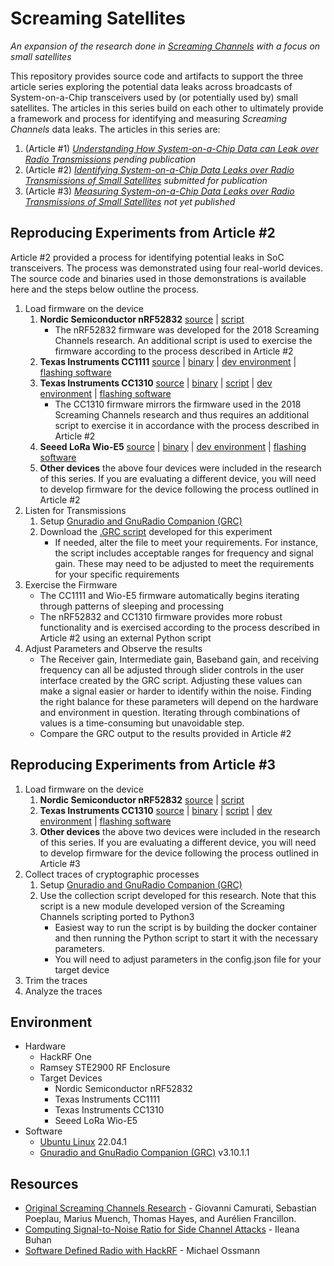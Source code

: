 # Screaming Satellites 
_An expansion of the research done in [Screaming Channels](https://eurecom-s3.github.io/screaming_channels/) with a focus on small satellites_

This repository provides source code and artifacts to support the three article series exploring the potential data leaks across broadcasts of System-on-a-Chip transceivers used by (or potentially used by) small satellites. The articles in this series build on each other to ultimately provide a framework and process for identifying and measuring _Screaming Channels_ data leaks. The articles in this series are:
1. (Article #1) [_Understanding How System-on-a-Chip Data can Leak over Radio Transmissions_](https://www.ijatl.org/) _pending publication_
2. (Article #2) [_Identifying System-on-a-Chip Data Leaks over Radio Transmissions of Small Satellites_](https://www.ijatl.org/) _submitted for publication_
3. (Article #3) [_Measuring System-on-a-Chip Data Leaks over Radio Transmissions of Small Satellites_](https://www.ijatl.org/) _not yet published_

## Reproducing Experiments from Article #2
Article #2 provided a process for identifying potential leaks in SoC transceivers. The process was demonstrated using four real-world devices. The source code and binaries used in those demonstrations is available here and the steps below outline the process. 

1. Load firmware on the device
   1. **Nordic Semiconductor nRF52832** [source](https://github.com/eurecom-s3/screaming_channels) | [script](https://github.com/GallagherTom/screaming_satellites/blob/main/scripts/alternate-sleep-active/nRF52832.py) 
      + The nRF52832 firmware was developed for the 2018 Screaming Channels research. An additional script is used to exercise the firmware according to the process described in Article #2
   3. **Texas Instruments CC1111** [source](https://github.com/GallagherTom/screaming_satellites/tree/main/firmware/cc1111) | [binary](https://github.com/GallagherTom/screaming_satellites/tree/main/firmware/cc1111/binary) | [dev environment](https://www.iar.com/products/architectures/iar-embedded-workbench-for-8051/) | [flashing software](https://www.ti.com/tool/FLASH-PROGRAMMER)
   4. **Texas Instruments CC1310** [source](https://github.com/GallagherTom/screaming_satellites/tree/main/firmware/cc1310) | [binary](https://github.com/GallagherTom/screaming_satellites/tree/main/firmware/cc1310/binary) | [script](https://github.com/GallagherTom/screaming_satellites/blob/main/scripts/alternate-sleep-active/cc1310.py) | [dev environment](https://www.ti.com/tool/CCSTUDIO) | [flashing software](https://www.ti.com/tool/CCSTUDIO)
      + The CC1310 firmware mirrors the firmware used in the 2018 Screaming Channels research and thus requires an additional script to exercise it in accordance with the process described in Article #2
   6. **Seeed LoRa Wio-E5** [source](https://github.com/GallagherTom/screaming_satellites/tree/main/firmware/Wio-E5%20Mini) | [binary](https://github.com/GallagherTom/screaming_satellites/tree/main/firmware/Wio-E5%20Mini/binary) | [dev environment](https://www.st.com/en/development-tools/stm32cubeide.html) | [flashing software](https://www.st.com/en/development-tools/stm32cubeprog.html)
   7. **Other devices** the above four devices were included in the research of this series. If you are evaluating a different device, you will need to develop firmware for the device following the process outlined in Article #2 
2. Listen for Transmissions
   1. Setup [Gnuradio and GnuRadio Companion (GRC)](https://www.gnuradio.org/)
   2. Download the [.GRC script](https://github.com/GallagherTom/screaming_satellites/tree/main/frequency-time-analysis) developed for this experiment
      + If needed, alter the file to meet your requirements. For instance, the script includes acceptable ranges for frequency and signal gain. These may need to be adjusted to meet the requirements for your specific requirements
3. Exercise the Firmware
   + The CC1111 and Wio-E5 firmware automatically begins iterating through patterns of sleeping and processing
   + The nRF52832 and CC1310 firmware provides more robust functionality and is exercised according to the process described in Article #2 using an external Python script
4. Adjust Parameters and Observe the results
   + The Receiver gain, Intermediate gain, Baseband gain, and receiving frequency can all be adjusted through slider controls in the user interface created by the GRC script. Adjusting these values can make a signal easier or harder to identify within the noise. Finding the right balance for these parameters will depend on the hardware and environment in question. Iterating through combinations of values is a time-consuming but unavoidable step.
   + Compare the GRC output to the results provided in Article #2

## Reproducing Experiments from Article #3
1. Load firmware on the device
   1. **Nordic Semiconductor nRF52832** [source](https://github.com/eurecom-s3/screaming_channels) | [script](https://github.com/GallagherTom/screaming_satellites/blob/main/scripts/alternate-sleep-active/nRF52832.py) 
   2. **Texas Instruments CC1310** [source](https://github.com/GallagherTom/screaming_satellites/tree/main/firmware/cc1310) | [binary](https://github.com/GallagherTom/screaming_satellites/tree/main/firmware/cc1310/binary) | [script](https://github.com/GallagherTom/screaming_satellites/blob/main/scripts/alternate-sleep-active/cc1310.py) | [dev environment](https://www.ti.com/tool/CCSTUDIO) | [flashing software](https://www.ti.com/tool/CCSTUDIO)
   3. **Other devices** the above two devices were included in the research of this series. If you are evaluating a different device, you will need to develop firmware for the device following the process outlined in Article #3 
2. Collect traces of cryptographic processes
   1. Setup [Gnuradio and GnuRadio Companion (GRC)](https://www.gnuradio.org/)
   2. Use the collection script developed for this research. Note that this script is a new module developed version of the Screaming Channels scripting ported to Python3
      + Easiest way to run the script is by building the docker container and then running the Python script to start it with the necessary parameters. 
      + You will need to adjust parameters in the config.json file for your target device
3. Trim the traces
4. Analyze the traces

## Environment
+ Hardware
   + HackRF One
   + Ramsey STE2900 RF Enclosure
   + Target Devices
      + Nordic Semiconductor nRF52832
      + Texas Instruments CC1111
      + Texas Instruments CC1310
      + Seeed LoRa Wio-E5
+ Software
   + [Ubuntu Linux](https://ubuntu.com/) 22.04.1
   + [Gnuradio and GnuRadio Companion (GRC)](https://www.gnuradio.org/) v3.10.1.1

## Resources
+ [Original Screaming Channels Research](https://eurecom-s3.github.io/screaming_channels/) - Giovanni Camurati, Sebastian Poeplau, Marius Muench, Thomas Hayes, and Aurélien Francillon. 
+ [Computing Signal-to-Noise Ratio for Side Channel Attacks](https://ileanabuhan.github.io/general/2021/05/07/SNR-tutorial.html) - Ileana Buhan
+ [Software Defined Radio with HackRF](https://greatscottgadgets.com/sdr/) - Michael Ossmann
